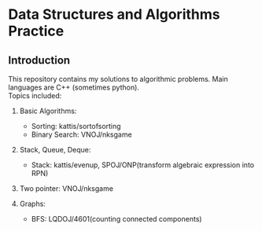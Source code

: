 # Data Structures and Algorithms Practice
## Introduction
This repository contains my solutions to algorithmic problems. Main languages are C++ (sometimes python). \
Topics included:
1. Basic Algorithms:
    * Sorting: kattis/sortofsorting
    * Binary Search: VNOJ/nksgame

2. Stack, Queue, Deque:
    * Stack: kattis/evenup, SPOJ/ONP(transform algebraic expression into RPN)

3. Two pointer: VNOJ/nksgame

7. Graphs:
    * BFS: LQDOJ/4601(counting connected components)